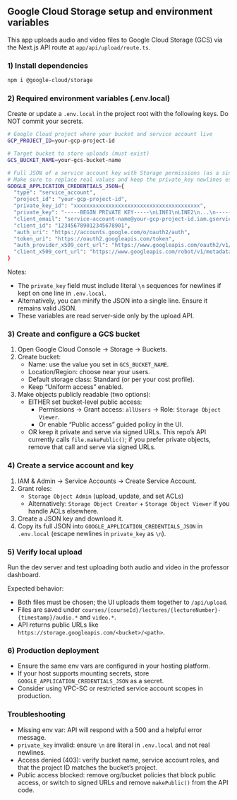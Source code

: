 ## Google Cloud Storage setup and environment variables

This app uploads audio and video files to Google Cloud Storage (GCS) via the Next.js API route at `app/api/upload/route.ts`.

### 1) Install dependencies

```bash
npm i @google-cloud/storage
```

### 2) Required environment variables (.env.local)

Create or update a `.env.local` in the project root with the following keys. Do NOT commit your secrets.

```bash
# Google Cloud project where your bucket and service account live
GCP_PROJECT_ID=your-gcp-project-id

# Target bucket to store uploads (must exist)
GCS_BUCKET_NAME=your-gcs-bucket-name

# Full JSON of a service account key with Storage permissions (as a single line)
# Make sure to replace real values and keep the private_key newlines escaped as \n
GOOGLE_APPLICATION_CREDENTIALS_JSON={
  "type": "service_account",
  "project_id": "your-gcp-project-id",
  "private_key_id": "xxxxxxxxxxxxxxxxxxxxxxxxxxxxxxxxxxxxxxxx",
  "private_key": "-----BEGIN PRIVATE KEY-----\nLINE1\nLINE2\n...\n-----END PRIVATE KEY-----\n",
  "client_email": "service-account-name@your-gcp-project-id.iam.gserviceaccount.com",
  "client_id": "123456789012345678901",
  "auth_uri": "https://accounts.google.com/o/oauth2/auth",
  "token_uri": "https://oauth2.googleapis.com/token",
  "auth_provider_x509_cert_url": "https://www.googleapis.com/oauth2/v1/certs",
  "client_x509_cert_url": "https://www.googleapis.com/robot/v1/metadata/x509/service-account-name%40your-gcp-project-id.iam.gserviceaccount.com"
}
```

Notes:
- The `private_key` field must include literal `\n` sequences for newlines if kept on one line in `.env.local`.
- Alternatively, you can minify the JSON into a single line. Ensure it remains valid JSON.
- These variables are read server-side only by the upload API.

### 3) Create and configure a GCS bucket

1. Open Google Cloud Console → Storage → Buckets.
2. Create bucket:
   - Name: use the value you set in `GCS_BUCKET_NAME`.
   - Location/Region: choose near your users.
   - Default storage class: Standard (or per your cost profile).
   - Keep “Uniform access” enabled.
3. Make objects publicly readable (two options):
   - EITHER set bucket-level public access:
     - Permissions → Grant access: `allUsers` → Role: `Storage Object Viewer`.
     - Or enable “Public access” guided policy in the UI.
   - OR keep it private and serve via signed URLs. This repo’s API currently calls `file.makePublic()`; if you prefer private objects, remove that call and serve via signed URLs.

### 4) Create a service account and key

1. IAM & Admin → Service Accounts → Create Service Account.
2. Grant roles:
   - `Storage Object Admin` (upload, update, and set ACLs)
   - Alternatively: `Storage Object Creator` + `Storage Object Viewer` if you handle ACLs elsewhere.
3. Create a JSON key and download it.
4. Copy its full JSON into `GOOGLE_APPLICATION_CREDENTIALS_JSON` in `.env.local` (escape newlines in `private_key` as `\n`).

### 5) Verify local upload

Run the dev server and test uploading both audio and video in the professor dashboard.

Expected behavior:
- Both files must be chosen; the UI uploads them together to `/api/upload`.
- Files are saved under `courses/{courseId}/lectures/{lectureNumber}-{timestamp}/audio.*` and `video.*`.
- API returns public URLs like `https://storage.googleapis.com/<bucket>/<path>`.

### 6) Production deployment

- Ensure the same env vars are configured in your hosting platform.
- If your host supports mounting secrets, store `GOOGLE_APPLICATION_CREDENTIALS_JSON` as a secret.
- Consider using VPC-SC or restricted service account scopes in production.

### Troubleshooting

- Missing env var: API will respond with a 500 and a helpful error message.
- `private_key` invalid: ensure `\n` are literal in `.env.local` and not real newlines.
- Access denied (403): verify bucket name, service account roles, and that the project ID matches the bucket’s project.
- Public access blocked: remove org/bucket policies that block public access, or switch to signed URLs and remove `makePublic()` from the API code.


